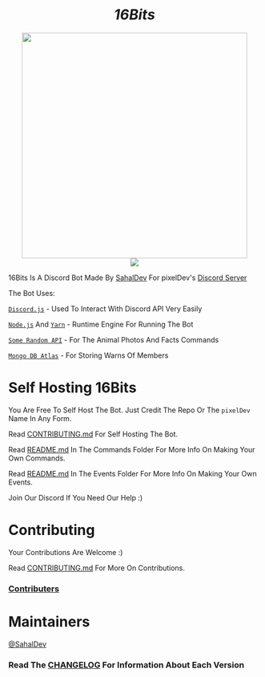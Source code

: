 # <div align="center">**_16Bits_**
    
<div align="center">
    
<img src="https://github.com/pixdevgithub/16Bits/blob/main/image/e.png" height="450px" width="450px" />

</div>

<div align="center">

<a href="https://discord.gg/syPv4ezZEM/">
    <img src="https://img.shields.io/badge/Discord-7289DA?style=for-the-badge&logo=discord&logoColor=white" />
</a>

</div>

16Bits Is A Discord Bot Made By [SahalDev](https://github.com/SahalDev) For pixelDev's [Discord Server](https://discord.gg/syPv4ezZEM)

The Bot Uses:

[`Discord.js`](discord.js.org/) - Used To Interact With Discord API Very Easily

[`Node.js`](https://nodejs.org/) And [`Yarn`](https://classic.yarnpkg.com/en/) - Runtime Engine For Running The Bot

[`Some Random API`](https://some-random-api.ml/) - For The Animal Photos And Facts Commands

[`Mongo DB Atlas`](https://www.mongodb.com/cloud/atlas) - For Storing Warns Of Members

# Self Hosting 16Bits

You Are Free To Self Host The Bot. Just Credit The Repo Or The `pixelDev` Name In Any Form.

Read  [CONTRIBUTING.md](https://github.com/pixdevgithub/16Bits/blob/main/.github/CONTRIBUTING.md#run-16bits-locally) For Self Hosting The Bot.

Read [README.md](https://github.com/pixdevgithub/16Bits/blob/main/src/Commands/README.md) In The Commands Folder For More Info On Making Your Own Commands.

Read [README.md](https://github.com/pixdevgithub/16Bits/blob/main/src/Events/README.md) In The Events Folder For More Info On Making Your Own Events.

Join Our Discord If You Need Our Help :)

# Contributing

Your Contributions Are Welcome :)

Read [CONTRIBUTING.md](https://github.com/pixdevgithub/16Bits/blob/main/.github/CONTRIBUTING.md) For More On Contributions.

### <u> Contributers </u>

# Maintainers

[@SahalDev](https://github.com/SahalDev)

### Read The [CHANGELOG](https://github.com/pixdevgithub/16Bits/blob/main/.github/CHANGELOG.md) For Information About Each Version
